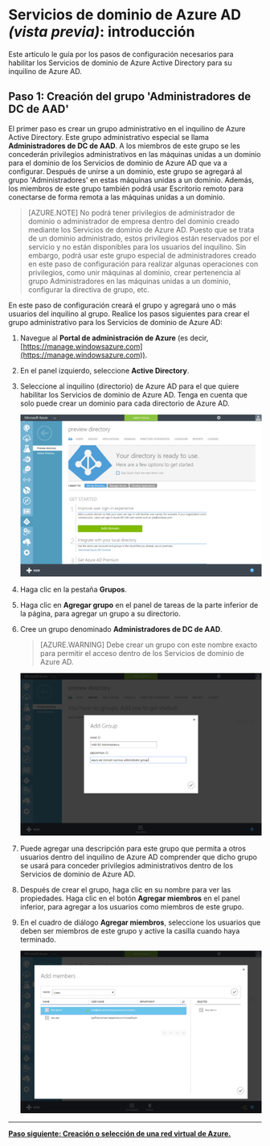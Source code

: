 <properties
	pageTitle="Vista previa de los Servicios de dominio de Azure Active Directory: introducción | Microsoft Azure"
	description="Introducción a los Servicios de dominio de Azure Active Directory"
	services="active-directory-ds"
	documentationCenter=""
	authors="mahesh-unnikrishnan"
	manager="stevenpo"
	editor="curtand"/>

<tags
	ms.service="active-directory-ds"
	ms.workload="identity"
	ms.tgt_pltfrm="na"
	ms.devlang="na"
	ms.topic="article"
	ms.date="01/26/2016"
	ms.author="maheshu"/>

# Servicios de dominio de Azure AD *(vista previa)*: introducción

Este artículo le guía por los pasos de configuración necesarios para habilitar los Servicios de dominio de Azure Active Directory para su inquilino de Azure AD.

## Paso 1: Creación del grupo 'Administradores de DC de AAD'
El primer paso es crear un grupo administrativo en el inquilino de Azure Active Directory. Este grupo administrativo especial se llama **Administradores de DC de AAD**. A los miembros de este grupo se les concederán privilegios administrativos en las máquinas unidas a un dominio para el dominio de los Servicios de dominio de Azure AD que va a configurar. Después de unirse a un dominio, este grupo se agregará al grupo 'Administradores' en estas máquinas unidas a un dominio. Además, los miembros de este grupo también podrá usar Escritorio remoto para conectarse de forma remota a las máquinas unidas a un dominio.

> [AZURE.NOTE] No podrá tener privilegios de administrador de dominio o administrador de empresa dentro del dominio creado mediante los Servicios de dominio de Azure AD. Puesto que se trata de un dominio administrado, estos privilegios están reservados por el servicio y no están disponibles para los usuarios del inquilino. Sin embargo, podrá usar este grupo especial de administradores creado en este paso de configuración para realizar algunas operaciones con privilegios, como unir máquinas al dominio, crear pertenencia al grupo Administradores en las máquinas unidas a un dominio, configurar la directiva de grupo, etc.

En este paso de configuración creará el grupo y agregará uno o más usuarios del inquilino al grupo. Realice los pasos siguientes para crear el grupo administrativo para los Servicios de dominio de Azure AD:

1. Navegue al **Portal de administración de Azure** (es decir, [https://manage.windowsazure.com](https://manage.windowsazure.com)).
2. En el panel izquierdo, seleccione **Active Directory**.
3. Seleccione al inquilino (directorio) de Azure AD para el que quiere habilitar los Servicios de dominio de Azure AD. Tenga en cuenta que solo puede crear un dominio para cada directorio de Azure AD.

    ![Selección de un directorio de Azure AD](./media/active-directory-domain-services-getting-started/select-aad-directory.png)

4. Haga clic en la pestaña **Grupos**.
5. Haga clic en **Agregar grupo** en el panel de tareas de la parte inferior de la página, para agregar un grupo a su directorio.
6. Cree un grupo denominado **Administradores de DC de AAD**.

    > [AZURE.WARNING] Debe crear un grupo con este nombre exacto para permitir el acceso dentro de los Servicios de dominio de Azure AD.

	![Creación del grupo de administradores](./media/active-directory-domain-services-getting-started/create-admin-group.png)

7. Puede agregar una descripción para este grupo que permita a otros usuarios dentro del inquilino de Azure AD comprender que dicho grupo se usará para conceder privilegios administrativos dentro de los Servicios de dominio de Azure AD.
8. Después de crear el grupo, haga clic en su nombre para ver las propiedades. Haga clic en el botón **Agregar miembros** en el panel inferior, para agregar a los usuarios como miembros de este grupo.
9. En el cuadro de diálogo **Agregar miembros**, seleccione los usuarios que deben ser miembros de este grupo y active la casilla cuando haya terminado.

    ![Incorporación de usuarios al grupo de administradores](./media/active-directory-domain-services-getting-started/add-group-members.png)

---
[**Paso siguiente: Creación o selección de una red virtual de Azure.**](active-directory-ds-getting-started-vnet.md)

<!---HONumber=AcomDC_0128_2016-->